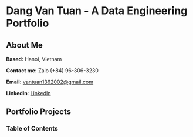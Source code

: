 # Dang Van Tuan - A Data Engineering Portfolio
## About Me

**Based:** Hanoi, Vietnam

**Contact me:** Zalo (+84) 96-306-3230

**Email:** vantuan1362002@gmail.com

**Linkedin**: [LinkedIn](https://www.linkedin.com/in/mikezxc136/)
## Portfolio Projects


### Table of Contents
